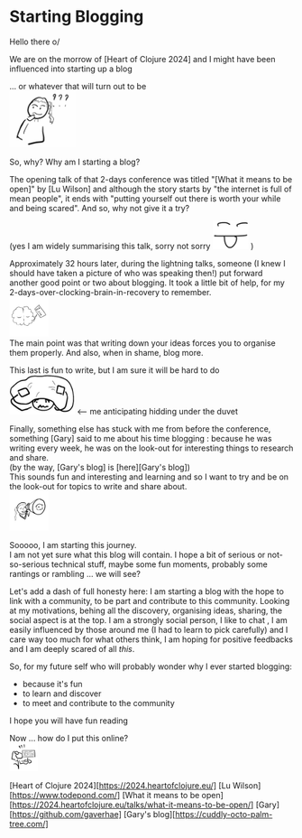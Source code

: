 # Starting Blogging


Hello there o/

We are on the morrow of [Heart of Clojure 2024] and I might
have been influenced into starting up a blog

... or whatever that will turn out to be\
<img src="../img/20240920_hmmm.jpg" alt="Hmmm" height="100"/>

So, why? Why am I starting a blog?

The opening talk of that 2-days conference was titled "[What it means to be open]" by [Lu Wilson] and although the story starts by "the internet is
full of mean people", it ends with "putting yourself out there is worth your
while and being scared". And so, why not give it a try?

(yes I am widely summarising this talk, sorry not sorry
<img src="../img/20240920_notsorry.png" alt="happyly sticking my tongue out" height="50"/>
)

Approximately 32 hours later, during the lightning talks, someone (I knew I
should have taken a picture of who was speaking then!) put forward another good
point or two about blogging. It took a little bit of help, for my
2-days-over-clocking-brain-in-recovery to remember.\
<img src="../img/20240920_brain.jpg" alt="brain Zzz" height="70"/>\
The main point was that writing down your ideas
forces you to organise them properly. And also, when in shame, blog more.

This last is fun to write, but I am sure it will be hard to do\
<img src="../img/20240920_hiding.jpg" alt="Hiding" height="70"/>
<-- me anticipating hidding under the duvet

Finally, something else has stuck with me from before the conference,
something [Gary] said to me about his time blogging : because he was writing
every week, he was on the look-out for interesting things to research
and share.\
(by the way, [Gary's blog] is [here][Gary's blog])\
This sounds fun and interesting and learning and so I want to try and
be on the look-out for topics to write and share about.\
<img src="../img/20240920_spyglass.jpg" alt="looking through a spyglass"
height="70"/>

Sooooo, I am starting this journey.\
I am not yet sure what this blog will contain. I hope a bit of serious or
not-so-serious technical stuff, maybe some fun moments, probably some rantings
or rambling ... we will see?

Let's add a dash of full honesty here: I am starting a blog with the hope
to link with a community, to be part and contribute to this community.
Looking at my motivations, behing all the discovery, organising ideas, sharing,
the social aspect is at the top. I am a strongly social person, I like to chat
, I am easily influenced by those around me (I had to learn to pick carefully)
and I care way too much for what others think, I am hoping for positive
feedbacks and I am deeply scared of all _this_.

So, for my future self who will probably wonder why I ever started blogging:
- because it's fun
- to learn and discover
- to meet and contribute to the community

I hope you will have fun reading

Now ... how do I put this online?\
<img src="../img/20240920_deployquestion.jpg" alt="question in front of computer"
height="50">

[Heart of Clojure 2024][https://2024.heartofclojure.eu/]
[Lu Wilson][https://www.todepond.com/]
[What it means to be open][https://2024.heartofclojure.eu/talks/what-it-means-to-be-open/]
[Gary][https://github.com/gaverhae]
[Gary's blog][https://cuddly-octo-palm-tree.com/]
